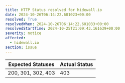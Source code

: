 ```yaml
---
title: HTTP Status resolved for hidewall.io
date: 2024-10-26T06:14:22.601023+00:00
resolved: True
resolvedWhen: 2024-10-26T06:14:22.601033+00:00
resolvedStartTime: 2024-10-25T21:09:43.161639+00:00
severity: notice
affected:
  - hidewall.io
section: issue
---
```


| Expected Statuses | Actual Status  |
|-------------------|----------------|
| 200, 301, 302, 403 | 403 |
